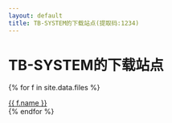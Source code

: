 ```yaml
---
layout: default
title: TB-SYSTEM的下载站点(提取码:1234)
---
```


# TB-SYSTEM的下载站点

{% for f in site.data.files %}
<div class="card">
  <a href="{{ f.url }}" target="_blank" rel="noopener">
    <i class="bi bi-filetype-{{ f.icon }}"></i>
    {{ f.name }}
  </a>
</div>
{% endfor %}